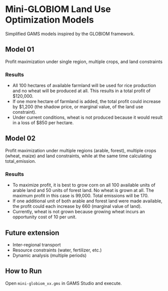 # Mini-GLOBIOM Land Use Optimization Models

Simplified GAMS models inspired by the GLOBIOM framework.

## Model 01
Profit maximization under single region, multiple crops, and land constraints

### Results
  - All 100 hectares of available farmland will be used for rice production and no wheat will be produced at all. This results in a total profit of $120,000.
  - If one more hectare of farmland is added, the total profit could increase by $1,200 (the shadow price, or marginal value, of the land use constraint).
  - Under current conditions, wheat is not produced because it would result in a loss of $850 per hectare.

## Model 02
Profit maximization under multiple regions (arable, forest), multiple crops (wheat, maize) and land constraints, while at the same time calculating total_emission.

### Results
  - To maximize profit, it is best to grow corn on all 100 available units of arable land and 50 units of forest land. No wheat is grown at all. The maximum profit in this case is 99,000. Total emissions will be 170.
  - If one additional unit of both arable and forest land were made available, the profit could each increase by 660 (marginal value of land).
  - Currently, wheat is not grown because growing wheat incurs an opportunity cost of 10 per unit.

## Future extension
  - Inter-regional transport 
  - Resource constraints (water, fertilizer, etc.) 
  - Dynamic analysis (multiple periods)

## How to Run
Open `mini-globiom_xx.gms` in GAMS Studio and execute.
